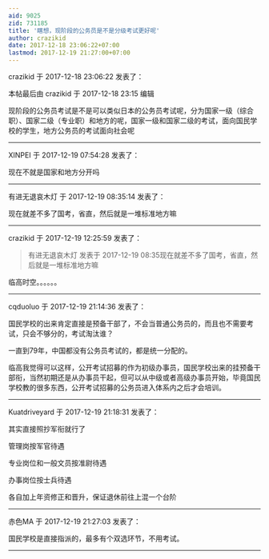 ```yaml
---
aid: 9025
zid: 731185
title: '瞎想，现阶段的公务员是不是分级考试更好呢'
author: crazikid
date: 2017-12-18 23:06:22+07:00
lastmod: 2017-12-19 21:27:00+07:00
---
```


crazikid 于 2017-12-18 23:06:22 发表了：

本帖最后由 crazikid 于 2017-12-18 23:15 编辑 

现阶段的公务员考试是不是可以类似日本的公务员考试呢，分为国家一级（综合职）、国家二级（专业职）和地方的呢，国家一级和国家二级的考试，面向国民学校的学生，地方公务员的考试面向社会呢

---------

XINPEI 于 2017-12-19 07:54:28 发表了：

现在不就是国家和地方分开吗

---------

有进无退哀木灯 于 2017-12-19 08:35:14 发表了：

现在就差不多了国考，省直，然后就是一堆标准地方嘛

---------

crazikid 于 2017-12-19 12:25:59 发表了：

> 有进无退哀木灯 发表于 2017-12-19 08:35现在就差不多了国考，省直，然后就是一堆标准地方嘛



临高时空。。。。。。

---------

cqduoluo 于 2017-12-19 21:14:36 发表了：

国民学校的出来肯定直接是预备干部了，不会当普通公务员的，而且也不需要考试，只会不够分的，考试淘汰谁？

一直到79年，中国都没有公务员考试的，都是统一分配的。

临高我觉得可以这样，公开考试招募的作为初级办事员，国民学校出来的挂预备干部衔，当然初期还是从办事员干起，但可以从中级或者高级办事员开始，毕竟国民学校教的很多东西，公开考试招募的公务员进入体系内之后才会培训。

---------

Kuatdriveyard 于 2017-12-19 21:18:31 发表了：

其实直接照抄军衔就行了

管理岗按军官待遇

专业岗位和一般文员按准尉待遇

办事岗位按士兵待遇

各自加上年资修正和晋升，保证退休前往上混一个台阶

---------

赤色MA 于 2017-12-19 21:27:03 发表了：

国民学校是直接指派的，最多有个双选环节，不用考试。

---------

